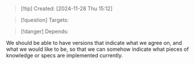 
>[!tip] Created: [2024-11-28 Thu 15:12]

>[!question] Targets: 

>[!danger] Depends: 

We should be able to have versions that indicate what we agree on, and what we would like to be, so that we can somehow indicate what pieces of knowledge or specs are implemented currently.

